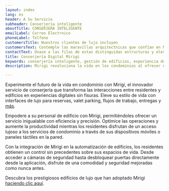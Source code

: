 ```yaml
---
layout: index
lang: es
header: A Su Servicio
subheader: Conserjería inteligente
aboutTitle: CONSERJERA INTELIGENTE
emailLabel: Correo Electrnico
phoneLabel: Telfono
customersTitle: Nuestros clientes de lujo incluyen
customersText: Contemple las maravillas arquitectnicas que confían en Mirigi por su excelencia operativa. Estos edificios icónicos son parte de nuestra estimada clientela, mostrando la integración perfecta y la eficiencia superior que Mirigi aporta.
contactText: Únase a las filas de estas distinguidas estructuras y eleve el potencial de su edificio con Mirigi. Contáctenos a través de cualquiera de nuestros canales para programar una demostración y descubrir cómo los servicios de conserjería digital de Mirigi pueden impulsar su desarrollo. Experimente la transformación e innovación que solo Mirigi puede ofrecer!
title: Conserjería Digital Mirigi
keywords: conserjería inteligente, gestión de edificios, experiencia del residente, edificio inteligente, automatización, vida de lujo
description: Mirigi revoluciona la vida en los condominios al ofrecer un servicio de conserjería inteligente que mejora las interacciones entre los residentes y el edificio. Proporciona interfaces de lujo para varios servicios como reservas, valet parking y entregas, accesibles a través de dispositivos móviles o paneles táctiles en la pared. Mirigi empodera al personal del edificio para ofrecer un servicio excepcional de manera eficiente, optimizando las operaciones y aumentando la productividad. Con la integración en la automatización del edificio, los residentes disfrutan de un control sin precedentes sobre sus espacios de vida, incluyendo características de seguridad.

---
```

Experimente el futuro de la vida en condominio con Mirigi, el innovador servicio de conserjería que transforma las interacciones entre residentes y edificios en experiencias digitales sin fisuras. Eleve su estilo de vida con interfaces de lujo para reservas, valet parking, flujos de trabajo, entregas y <a href='#features' class='js-scroll-trigger'>más</a>.

Empodere a su personal de edificio con Mirigi, permitiéndoles ofrecer un servicio inigualable con eficiencia y precisión. Optimice las operaciones y aumente la productividad mientras los residentes disfrutan de un acceso lujoso a los servicios de condominio a través de sus dispositivos móviles o paneles táctiles en la pared.

Con la integración de Mirigi en la automatización de edificios, los residentes obtienen un control sin precedentes sobre sus espacios de vida. Desde acceder a cámaras de seguridad hasta desbloquear puertas directamente desde la aplicación, disfrute de una comodidad y seguridad mejoradas como nunca antes.

Descubra los prestigiosos edificios de lujo que han adoptado Mirigi <a href='#customers' class='js-scroll-trigger'>haciendo clic aquí</a>.
